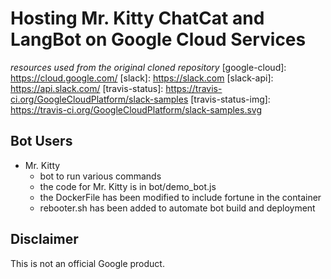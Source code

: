# Hosting Mr. Kitty ChatCat and LangBot on Google Cloud Services


*resources used from the original cloned repository*
[google-cloud]: https://cloud.google.com/
[slack]: https://slack.com
[slack-api]: https://api.slack.com/
[travis-status]: https://travis-ci.org/GoogleCloudPlatform/slack-samples
[travis-status-img]: https://travis-ci.org/GoogleCloudPlatform/slack-samples.svg


## Bot Users

* Mr. Kitty
    * bot to run various commands
    * the code for Mr. Kitty is in bot/demo\_bot.js
    * the DockerFile has been modified to include fortune in the container
    * rebooter.sh has been added to automate bot build and deployment


## Disclaimer

This is not an official Google product.

